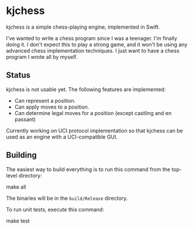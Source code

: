 kjchess
=======

kjchess is a simple chess-playing engine, implemented in Swift.

I've wanted to write a chess program since I was a teenager.  I'm finally doing it.  I don't expect this to play a strong game, and it won't be using any advanced chess implementation techniques.  I just want to have a chess program I wrote all by myself.


## Status

kjchess is not usable yet.  The following features are implemented:

- Can represent a position.
- Can apply moves to a position.
- Can determine legal moves for a position (except castling and en passant)

Currently working on UCI protocol implementation so that kjchess can be used as an engine with a UCI-compatible GUI.


## Building

The easiest way to build everything is to run this command from the top-level directory:

   make all

The binaries will be in the `build/Release` directory.

To run unit tests, execute this command:

   make test

